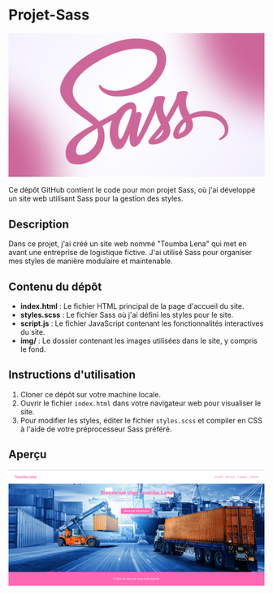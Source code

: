 # Projet-Sass

![Aperçu du site "Toumba Lena"](sass.jpg)

Ce dépôt GitHub contient le code pour mon projet Sass, où j'ai développé un site web utilisant Sass pour la gestion des styles.

## Description

Dans ce projet, j'ai créé un site web nommé "Toumba Lena" qui met en avant une entreprise de logistique fictive. J'ai utilisé Sass pour organiser mes styles de manière modulaire et maintenable.

## Contenu du dépôt

- **index.html** : Le fichier HTML principal de la page d'accueil du site.
- **styles.scss** : Le fichier Sass où j'ai défini les styles pour le site.
- **script.js** : Le fichier JavaScript contenant les fonctionnalités interactives du site.
- **img/** : Le dossier contenant les images utilisées dans le site, y compris le fond.

## Instructions d'utilisation

1. Cloner ce dépôt sur votre machine locale.
2. Ouvrir le fichier `index.html` dans votre navigateur web pour visualiser le site.
3. Pour modifier les styles, éditer le fichier `styles.scss` et compiler en CSS à l'aide de votre préprocesseur Sass préféré.

## Aperçu

![Aperçu du site "Toumba Lena"](logi.png)
